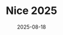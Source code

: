 ---
title: "Nice 2025"
date: 2025-08-18
draft: false
layout: "photo-series"
cover_image: "https://photos.jmkettle.com/places/nice_2025/01.webp"
cover_image_cloudflare_id: "6f7047f9-1281-4724-2f9f-87c96971bb00"
series_images:
  - "https://photos.jmkettle.com/places/nice_2025/01.webp"
  - "https://photos.jmkettle.com/places/nice_2025/02.webp"
  - "https://photos.jmkettle.com/places/nice_2025/03.webp"
  - "https://photos.jmkettle.com/places/nice_2025/04.webp"
  - "https://photos.jmkettle.com/places/nice_2025/05.webp"
series_cloudflare_ids:
  - "6f7047f9-1281-4724-2f9f-87c96971bb00"
  - "1e6748a9-1174-45bf-4725-24aebee72f00"
  - "750d4301-8a08-42a6-6c9d-467d46418900"
  - "0235f71e-1475-4121-452c-ddcc0b233f00"
  - "c747f2ba-9037-4082-6d6c-489ea46c6500"
series_alt_texts:
  - "man and woman on beach"
  - "man and woman hugging on beach"
  - "the arm and leg of man and woman"
  - "man drinking from cup held by woman's feet"
  - "man on beach"
---